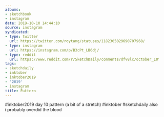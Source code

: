 ```yaml
---
albums:
- sketchbook
- instagram
date: 2019-10-10 14:44:10
source: instagram
syndicated:
- type: twitter
  url: https://twitter.com/roytang/statuses/1182305829690707968/
- type: instagram
  url: https://instagram.com/p/B3cPt_LB6dj/
- type: reddit
  url: https://www.reddit.com/r/SketchDaily/comments/dfv8lc/october_10th_knitting/f36ykb0/
tags:
- sketchdaily
- inktober
- inktober2019
- '2019'
- instagram
title: Pattern
---
```


#inktober2019 day 10 pattern (a bit of a stretch) #inktober #sketchdaily also i probably overdid the blood